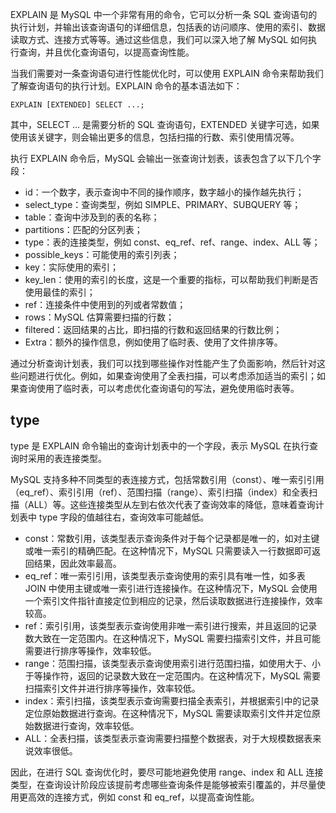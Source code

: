 EXPLAIN 是 MySQL 中一个非常有用的命令，它可以分析一条 SQL 查询语句的执行计划，并输出该查询语句的详细信息，包括表的访问顺序、使用的索引、数据读取方式、连接方式等等。通过这些信息，我们可以深入地了解 MySQL 如何执行查询，并且优化查询语句，以提高查询性能。

当我们需要对一条查询语句进行性能优化时，可以使用 EXPLAIN 命令来帮助我们了解查询语句的执行计划。EXPLAIN 命令的基本语法如下：

```
EXPLAIN [EXTENDED] SELECT ...;
```
其中，SELECT ... 是需要分析的 SQL 查询语句，EXTENDED 关键字可选，如果使用该关键字，则会输出更多的信息，包括扫描的行数、索引使用情况等。

执行 EXPLAIN 命令后，MySQL 会输出一张查询计划表，该表包含了以下几个字段：

- id：一个数字，表示查询中不同的操作顺序，数字越小的操作越先执行；
- select_type：查询类型，例如 SIMPLE、PRIMARY、SUBQUERY 等；
- table：查询中涉及到的表的名称；
- partitions：匹配的分区列表；
- type：表的连接类型，例如 const、eq_ref、ref、range、index、ALL 等；
- possible_keys：可能使用的索引列表；
- key：实际使用的索引；
- key_len：使用的索引的长度，这是一个重要的指标，可以帮助我们判断是否使用最佳的索引；
- ref：连接条件中使用到的列或者常数值；
- rows：MySQL 估算需要扫描的行数；
- filtered：返回结果的占比，即扫描的行数和返回结果的行数比例；
- Extra：额外的操作信息，例如使用了临时表、使用了文件排序等。

通过分析查询计划表，我们可以找到哪些操作对性能产生了负面影响，然后针对这些问题进行优化。例如，如果查询使用了全表扫描，可以考虑添加适当的索引；如果查询使用了临时表，可以考虑优化查询语句的写法，避免使用临时表等。

## type

type 是 EXPLAIN 命令输出的查询计划表中的一个字段，表示 MySQL 在执行查询时采用的表连接类型。

MySQL 支持多种不同类型的表连接方式，包括常数引用（const）、唯一索引引用（eq_ref）、索引引用（ref）、范围扫描（range）、索引扫描（index）和全表扫描（ALL）等。这些连接类型从左到右依次代表了查询效率的降低，意味着查询计划表中 type 字段的值越往右，查询效率可能越低。

- const：常数引用，该类型表示查询条件对于每个记录都是唯一的，如对主键或唯一索引的精确匹配。在这种情况下，MySQL 只需要读入一行数据即可返回结果，因此效率最高。
- eq_ref：唯一索引引用，该类型表示查询使用的索引具有唯一性，如多表 JOIN 中使用主键或唯一索引进行连接操作。在这种情况下，MySQL 会使用一个索引文件指针直接定位到相应的记录，然后读取数据进行连接操作，效率较高。
- ref：索引引用，该类型表示查询使用非唯一索引进行搜索，并且返回的记录数大致在一定范围内。在这种情况下，MySQL 需要扫描索引文件，并且可能需要进行排序等操作，效率较低。
- range：范围扫描，该类型表示查询使用索引进行范围扫描，如使用大于、小于等操作符，返回的记录数大致在一定范围内。在这种情况下，MySQL 需要扫描索引文件并进行排序等操作，效率较低。
- index：索引扫描，该类型表示查询需要扫描全表索引，并根据索引中的记录定位原始数据进行查询。在这种情况下，MySQL 需要读取索引文件并定位原始数据进行查询，效率较低。
- ALL：全表扫描，该类型表示查询需要扫描整个数据表，对于大规模数据表来说效率很低。

因此，在进行 SQL 查询优化时，要尽可能地避免使用 range、index 和 ALL 连接类型，在查询设计阶段应该提前考虑哪些查询条件是能够被索引覆盖的，并尽量使用更高效的连接方式，例如 const 和 eq_ref，以提高查询性能。
